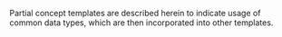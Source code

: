 ﻿Partial concept templates are described herein to indicate usage of common data types, which are then incorporated into other templates.